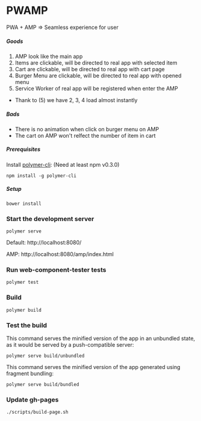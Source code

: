 # PWAMP

PWA + AMP => Seamless experience for user

##### Goods

1. AMP look like the main app
2. Items are clickable, will be directed to real app with selected item
3. Cart are clickable, will be directed to real app with cart page
4. Burger Menu are clickable, will be directed to real app with opened menu
5. Service Worker of real app will be registered when enter the AMP

* Thank to (5) we have 2, 3, 4 load almost instantly 

##### Bads

- There is no animation when click on burger menu on AMP
- The cart on AMP won't relfect the number of item in cart

##### Prerequisites

Install [polymer-cli](https://github.com/Polymer/polymer-cli):
(Need at least npm v0.3.0)

    npm install -g polymer-cli


##### Setup
    bower install

### Start the development server

    polymer serve
    
Default: http://localhost:8080/

AMP: http://localhost:8080/amp/index.html

### Run web-component-tester tests

    polymer test

### Build

    polymer build

### Test the build

This command serves the minified version of the app in an unbundled state, as it would be served by a push-compatible server:

    polymer serve build/unbundled
    
This command serves the minified version of the app generated using fragment bundling:

    polymer serve build/bundled

### Update gh-pages
    ./scripts/build-page.sh 
